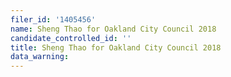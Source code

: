 ```yaml
---
filer_id: '1405456'
name: Sheng Thao for Oakland City Council 2018
candidate_controlled_id: ''
title: Sheng Thao for Oakland City Council 2018
data_warning: 
---
```

